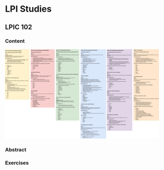 # LPI Studies

[LPIC 1]: ./Linux-LPIC-1.md	"LPIC 1"

## LPIC 102

### Content

![LPIC 102](./LPIC-1-102.png)

### Abstract

[LPIC102]: ./Linux-LPIC-1.md	"LPIC102"

### Exercises

[LPIC102 Exercies]: ./ExerciciosLPIC102.md	"LPIC102 Exercises"

